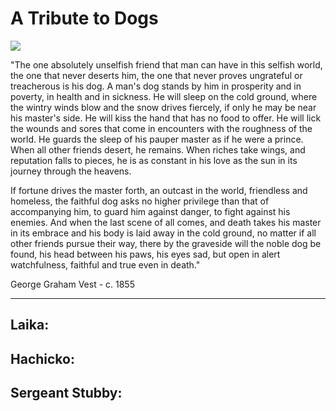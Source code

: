 # A Tribute to Dogs

<img src= "https://rarehistoricalphotos.com/wp-content/uploads/2024/03/famous-dogs-from-history.jpg">

"The one absolutely unselfish friend that man can have in this selfish world, the one that never deserts him, the one that never proves ungrateful or treacherous is his dog. A man's dog stands by him in prosperity and in poverty, in health and in sickness. He will sleep on the cold ground, where the wintry winds blow and the snow drives fiercely, if only he may be near his master's side. He will kiss the hand that has no food to offer. He will lick the wounds and sores that come in encounters with the roughness of the world. He guards the sleep of his pauper master as if he were a prince. When all other friends desert, he remains. When riches take wings, and reputation falls to pieces, he is as constant in his love as the sun in its journey through the heavens.

If fortune drives the master forth, an outcast in the world, friendless and homeless, the faithful dog asks no higher privilege than that of accompanying him, to guard him against danger, to fight against his enemies. And when the last scene of all comes, and death takes his master in its embrace and his body is laid away in the cold ground, no matter if all other friends pursue their way, there by the graveside will the noble dog be found, his head between his paws, his eyes sad, but open in alert watchfulness, faithful and true even in death."

George Graham Vest - c. 1855
****

## Laika:

## Hachicko:

## Sergeant Stubby:


